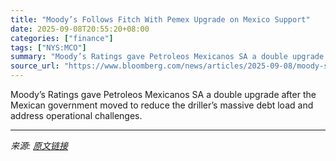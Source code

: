 ```yaml
---
title: "Moody’s Follows Fitch With Pemex Upgrade on Mexico Support"
date: 2025-09-08T20:55:20+08:00
categories: ["finance"]
tags: ["NYS:MCO"]
summary: "Moody’s Ratings gave Petroleos Mexicanos SA a double upgrade after the Mexican government moved to reduce the driller’s massive debt load and address operational challenges."
source_url: "https://www.bloomberg.com/news/articles/2025-09-08/moody-s-follows-fitch-with-pemex-upgrade-on-mexico-support"
---
```


Moody’s Ratings gave Petroleos Mexicanos SA a double upgrade after the Mexican government moved to reduce the driller’s massive debt load and address operational challenges.

---

*来源: [原文链接](https://www.bloomberg.com/news/articles/2025-09-08/moody-s-follows-fitch-with-pemex-upgrade-on-mexico-support)*
